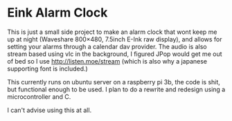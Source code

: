 # Eink Alarm Clock

This is just a small side project to make an alarm clock that wont keep me up at night (Waveshare 800×480, 7.5inch E-Ink raw display), and allows for setting your alarms through a calendar dav provider. The audio is also stream based using vlc in the background, I figured JPop would get me out of bed so I use http://listen.moe/stream (which is also why a japanese supporting font is included.)

This currently runs on ubuntu server on a raspberry pi 3b, the code is shit, but functional enough to be used. I plan to do a rewrite and redesign using a microcontroller and C.

I can't advise using this at all.
